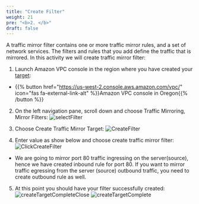 ```yaml
---
title: "Create Filter"
weight: 21
pre: "<b>2. </b>"
draft: false
---
```


A traffic mirror filter contains one or more traffic mirror rules, and a set of network services. The filters and rules that you add define the traffic that is mirrored. In this activity we will create traffic mirror filter:

1. Launch Amazon VPC console in the region where you have created your [target](/030_module1/createtarget/):

  * {{% button href="https://us-west-2.console.aws.amazon.com/vpc/" icon="fas fa-external-link-alt" %}}Amazon VPC console in Oregon{{% /button %}}

<!--
  * {{% button href="https://us-east-2.console.aws.amazon.com/vpc/" icon="fas fa-external-link-alt" %}}Amazon VPC console in Ohio{{% /button %}} {{% button href="https://us-west-2.console.aws.amazon.com/vpc/" icon="fas fa-external-link-alt" %}}Amazon VPC console in Oregon{{% /button %}} {{% button href="https://eu-west-1.console.aws.amazon.com/vpc/" icon="fas fa-external-link-alt" %}}Amazon VPC console in Ireland{{% /button %}}
  ![amazonVpcConsole](/images/amazonVpcConsole.png)
-->

2. On the left navigation pane, scroll down and choose Traffic Mirroring, Mirror Filters:
![selectFilter](/images/scrollDownFilter.png)

3. Choose Create Traffic Mirror Target:
![CreateFilter](/images/createFilter.png)

4. Enter value as show below and choose create traffic mirror filter:
![ClickCreateFilter](/images/clickCreateFilter.png)
  * We are going to mirror port 80 traffic ingressing on the server(source), hence we have created inbound rule for port 80. If you want to mirror traffic egressing from the server (source) outbound traffic, you need to create outbound rule as well.

5. At this point you should have your filter successfully created:
![createTargetCompleteClose](/images/createFilterCompleteClose.png)
![createTargetComplete](/images/createFilterComplete.png)
